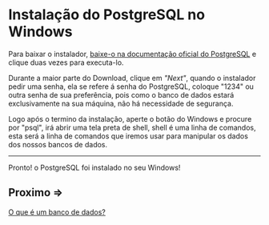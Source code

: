 # Instalação do PostgreSQL no Windows

Para baixar o instalador, [baixe-o na documentação oficial do PostgreSQL](https://www.postgresql.org/download/windows/) e clique duas vezes para executa-lo.

Durante a maior parte do Download, clique em _"Next"_, quando o instalador pedir uma senha, ela se refere á senha do PostgreSQL, coloque "1234" ou outra senha de sua preferência, pois como o banco de dados estará exclusivamente na sua máquina, não há necessidade de segurança.

Logo após o termino da instalação, aperte o botão do Windows e procure por "psql", irá abrir uma tela preta de shell, shell é uma linha de comandos, esta será a linha de comandos que iremos usar para manipular os dados dos nossos bancos de dados.

---

Pronto! o PostgreSQL foi instalado no seu Windows!

## Proximo =>

[O que é um banco de dados?](../oque-bd/README.md)
